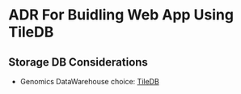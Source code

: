 # ADR For Buidling Web App Using TileDB #

## Storage DB Considerations ##

- Genomics DataWarehouse choice: [TileDB](/Django_TileDB_Test/docs/TileDB.md)